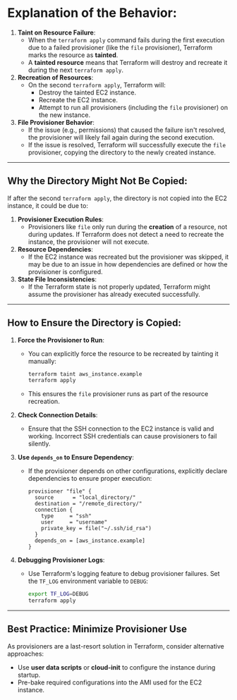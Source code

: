 # Explanation of the Behavior:

1. **Taint on Resource Failure**:
    - When the `terraform apply` command fails during the first execution due to a failed provisioner (like the `file` provisioner), Terraform marks the resource as **tainted**.
    - A **tainted resource** means that Terraform will destroy and recreate it during the next `terraform apply`.
2. **Recreation of Resources**:
    - On the second `terraform apply`, Terraform will:
        - Destroy the tainted EC2 instance.
        - Recreate the EC2 instance.
        - Attempt to run all provisioners (including the `file` provisioner) on the new instance.
3. **File Provisioner Behavior**:
    - If the issue (e.g., permissions) that caused the failure isn't resolved, the provisioner will likely fail again during the second execution.
    - If the issue is resolved, Terraform will successfully execute the `file` provisioner, copying the directory to the newly created instance.

---

## Why the Directory Might Not Be Copied:

If after the second `terraform apply`, the directory is not copied into the EC2 instance, it could be due to:

1. **Provisioner Execution Rules**:
    - Provisioners like `file` only run during the **creation** of a resource, not during updates. If Terraform does not detect a need to recreate the instance, the provisioner will not execute.
2. **Resource Dependencies**:
    - If the EC2 instance was recreated but the provisioner was skipped, it may be due to an issue in how dependencies are defined or how the provisioner is configured.
3. **State File Inconsistencies**:
    - If the Terraform state is not properly updated, Terraform might assume the provisioner has already executed successfully.

---

## How to Ensure the Directory is Copied:

1. **Force the Provisioner to Run**:
    - You can explicitly force the resource to be recreated by tainting it manually:
        
        ```bash
        terraform taint aws_instance.example
        terraform apply
        ```
        
    - This ensures the `file` provisioner runs as part of the resource recreation.
2. **Check Connection Details**:
    - Ensure that the SSH connection to the EC2 instance is valid and working. Incorrect SSH credentials can cause provisioners to fail silently.
3. **Use `depends_on` to Ensure Dependency**:
    - If the provisioner depends on other configurations, explicitly declare dependencies to ensure proper execution:
        
        ```hcl
        provisioner "file" {
          source      = "local_directory/"
          destination = "/remote_directory/"
          connection {
            type     = "ssh"
            user     = "username"
            private_key = file("~/.ssh/id_rsa")
          }
          depends_on = [aws_instance.example]
        }
        ```
        
4. **Debugging Provisioner Logs**:
    - Use Terraform's logging feature to debug provisioner failures. Set the `TF_LOG` environment variable to `DEBUG`:
        
        ```bash
        export TF_LOG=DEBUG
        terraform apply
        ```
        

---

## Best Practice: Minimize Provisioner Use

As provisioners are a last-resort solution in Terraform, consider alternative approaches:

- Use **user data scripts** or **cloud-init** to configure the instance during startup.
- Pre-bake required configurations into the AMI used for the EC2 instance.